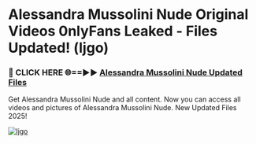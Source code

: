 # Alessandra Mussolini Nude Original Videos 0nlyFans Leaked - Files Updated! (ljgo)

<h3>🔴 CLICK HERE 🌐==►► <a href="https://tinyurl.com/52m3yx9h" rel="nofollow">Alessandra Mussolini Nude Updated Files</a></h3>

Get Alessandra Mussolini Nude and all content. Now you can access all videos and pictures of Alessandra Mussolini Nude. New Updated Files 2025!

[![ljgo](https://i.imgur.com/TnHtlc8.gif)](https://tinyurl.com/52m3yx9h)
